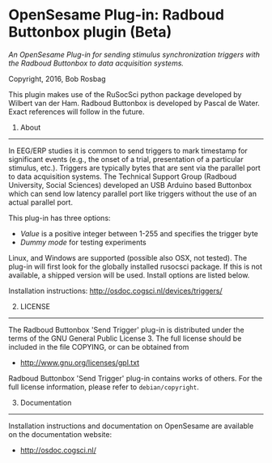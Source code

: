 OpenSesame Plug-in: Radboud Buttonbox plugin (Beta)
==========

*An OpenSesame Plug-in for sending stimulus synchronization triggers with the Radboud Buttonbox to data acquisition systems.*  

Copyright, 2016, Bob Rosbag  

This plugin makes use of the RuSocSci python package developed by Wilbert van der Ham. Radboud Buttonbox is developed by Pascal de Water. Exact references will follow in the future. 

1. About
--------

In EEG/ERP studies it is common to send triggers to mark timestamp for significant events (e.g., the onset of a trial, presentation of a particular stimulus, etc.). Triggers are typically bytes that are sent via the parallel port to data acquisition systems.
The Technical Support Group (Radboud University, Social Sciences) developed an USB Arduino based Buttonbox which can send low latency parallel port like triggers without the use of an actual parallel port.  

This plug-in has three options:
- *Value* is a positive integer between 1-255 and specifies the trigger byte
- *Dummy mode* for testing experiments

Linux, and Windows are supported (possible also OSX, not tested). The plug-in will first look for the globally installed rusocsci package. If this is not available, a shipped version will be used. Install options are listed below.


Installation instructions: <http://osdoc.cogsci.nl/devices/triggers/>


2. LICENSE
----------

The Radboud Buttonbox 'Send Trigger' plug-in is distributed under the terms of the GNU General Public License 3.
The full license should be included in the file COPYING, or can be obtained from

- <http://www.gnu.org/licenses/gpl.txt>

Radboud Buttonbox 'Send Trigger' plug-in contains works of others. For the full license information, please
refer to `debian/copyright`.


3. Documentation
----------------

Installation instructions and documentation on OpenSesame are available on the documentation website:

- <http://osdoc.cogsci.nl/>
